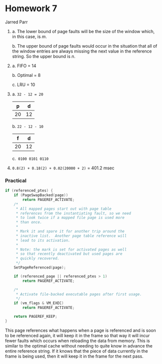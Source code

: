 # Homework 7

Jarred Parr



1. a. The lower bound of page faults will be the size of the window which, in this case, is *m*.

   b. The upper bound of page faults would occur in the situation that all of the window entries are always missing the next value in the reference string. So the upper bound is *n*.

2. a. FIFO = 14

   b. Optimal = 8

   c. LRU = 10

3. a. `32 - 12 = 20`

   | p    | d    |
   | ---- | ---- |
   | 20   | 12   |

   b. `22 - 12 - 10`

   | f    | d    |
   | ---- | ---- |
   | 20   | 12   |

   c.` 0100 0101 0110`

4. `0.8(2) + 0.18(2) + 0.02(20000 + 2)` = 401.2 msec

### Practical

```C
if (referenced_ptes) {
	if (PageSwapBacked(page))
		return PAGEREF_ACTIVATE;
	/*
	 * All mapped pages start out with page table
	 * references from the instantiating fault, so we need
	 * to look twice if a mapped file page is used more
	 * than once.
	 *
	 * Mark it and spare it for another trip around the
     * inactive list.  Another page table reference will
	 * lead to its activation.
	 *
	 * Note: the mark is set for activated pages as well
	 * so that recently deactivated but used pages are
	 * quickly recovered.
	 */
	SetPageReferenced(page);

	if (referenced_page || referenced_ptes > 1)
		return PAGEREF_ACTIVATE;

	/*
	 * Activate file-backed executable pages after first usage.
	 */
	if (vm_flags & VM_EXEC)
		return PAGEREF_ACTIVATE;

	return PAGEREF_KEEP;
}
```

This page references what happens when a page is referenced and is soon to be referenced again, it will keep it in the frame so that way it will incur fewer faults which occurs when reloading the data from memory. This is similar to the optimal cache without needing to quite know in advance the entire reference string. If it knows that the piece of data currently in the frame is being used, then it will keep it in the frame for the next pass.